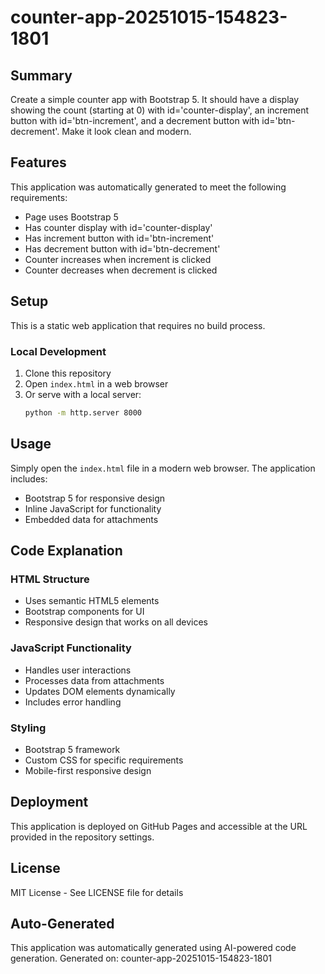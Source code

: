 # counter-app-20251015-154823-1801

## Summary

Create a simple counter app with Bootstrap 5. It should have a display showing the count (starting at 0) with id='counter-display', an increment button with id='btn-increment', and a decrement button with id='btn-decrement'. Make it look clean and modern.

## Features

This application was automatically generated to meet the following requirements:

- Page uses Bootstrap 5
- Has counter display with id='counter-display'
- Has increment button with id='btn-increment'
- Has decrement button with id='btn-decrement'
- Counter increases when increment is clicked
- Counter decreases when decrement is clicked

## Setup

This is a static web application that requires no build process.

### Local Development

1. Clone this repository
2. Open `index.html` in a web browser
3. Or serve with a local server:
   ```bash
   python -m http.server 8000
   ```


## Usage

Simply open the `index.html` file in a modern web browser. The application includes:
- Bootstrap 5 for responsive design
- Inline JavaScript for functionality
- Embedded data for attachments

## Code Explanation

### HTML Structure
- Uses semantic HTML5 elements
- Bootstrap components for UI
- Responsive design that works on all devices

### JavaScript Functionality
- Handles user interactions
- Processes data from attachments
- Updates DOM elements dynamically
- Includes error handling

### Styling
- Bootstrap 5 framework
- Custom CSS for specific requirements
- Mobile-first responsive design

## Deployment

This application is deployed on GitHub Pages and accessible at the URL provided in the repository settings.

## License

MIT License - See LICENSE file for details

## Auto-Generated

This application was automatically generated using AI-powered code generation.
Generated on: counter-app-20251015-154823-1801
